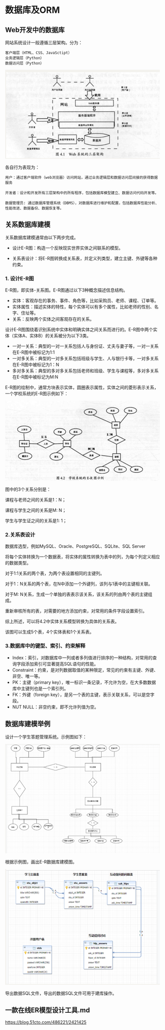 # 数据库及ORM



## Web开发中的数据库

网站系统设计一般遵循三层架构。分为：

```
客户端层（HTML、CSS、JavaSctipt）
业务逻辑层（Python）
数据访问层（Python）
```

![](../../_static/E-R0001.png)

各自行为表现为：

```
用户：通过客户端软件（web浏览器）访问网站，通过业务逻辑层和数据访问层间接的获得数据服务

开发者：设计和开发所有三层架构中的所有程序，包括数据库模型建立、数据访问代码开发等。

数据管理员: 通过数据库管理系统（DBMS），对数据库进行维护和配置，包括数据库性能分析、性能改进、数据备份、数据恢复等。
```

## 关系数据库建模

关系数据库建模通常由以下两步完成。

- 设计E-R图：构造一个反映现实世界实体之间联系的模型。

- 关系表设计：将E-R图转换成关系表，并定义列类型，建立主键、外键等各种约束。

### 1. 设计E-R图

E-R图，即实体-关系图。E-R图通过以下3种概念描述信息结构。

- 实体：客观存在的事务、事件、角色等，比如采购员、老师、课程、订单等。
- 实体属性：描述实体的特性，每个实体可以有多个属性，比如老师的性别、名字、住址等。
- 关系：反映两个实体之间客观存在的关系。



设计E-R图围绕着识别系统中实体和明确实体之间关系而进行的。E-R图中两个实体（实体A、实体B）的关系被分为以下3类。

- 一对一关系：典型的一对一关系包括人与身份证、丈夫与妻子等，一对一关系在E-R图中被标记为1:1 
- 一对多关系：典型的一对多关系包括班级与学生、人与银行卡等，一对多关系在E-R图中被标记为1：N
- 多对多关系：典型的多对多关系包括老师和班级、学生与课程等，多对多关系在E-R图中被标记为M:N 

E-R图的绘制中，通常方块表示实体，圆圈表示属性，实体之间的菱形表示关系，一个学校系统的E-R图示例如下：

![](../../_static/E-R002.png)



图中的3个关系分别是：

课程与老师之间的关系是1：N；

课程与学生之间的关系是M: N；

学生与学生证之间的关系是1: 1；

### 2.关系表设计

数据库选型，例如MySQL、Oracle、PostgreSQL、SQLite、SQL Server

将每个实体转换为一个数据表，将实体的属性转换为表中的列，为每个列定义相应的数据类型。

对于1:1关系的两个表，为两个表设置相同的主键列。

对于1：N关系的两个表，在N中添加一个外键列，该列与1表中的主键相关联。

对于M: N关系，生成一个单独的表表示该关系，该关系的列由两个表的主键组成。

重新审核所有的表，对需要的地方添加约束，对常用的条件字段设置索引。

综上所述，可以将4.2中实体关系模型转换为具体的关系表。

该图可以生成5个表，4个实体表和1个关系表。





### 3.数据库中的键型、索引、约束解释

- Index：索引，对数据库中一列或者多列值进行排序的一种结构，对常用的查询字段添加索引可显著提高SQL语句的性能。
- Constraint：约束，是对列数据取值的某种限定，常见的约束有主键、外键、非空、唯一等。
- PK：主键（primary key），唯一标识一条记录，不允许为空，在大多数数据库中主键列也是一个索引列。
- FK：外键（foreign key），是另一个表的主键，表示关联关系，可以是空字段。
- NUT NULL：非空约束，即不允许列值为空。





## 数据库建模举例

设计一个学生答题管理系统。示例图如下：

![](../../_static/E-R0003.png)

根据示例图，画出E-R数据库建模图。

![](../../_static/E-R0004.png)



导出数据SQL文件，导出的数据SQL文件可用于建库操作。





## 一款在线ER模型设计工具.md

<https://blog.51cto.com/486221/2421425>

